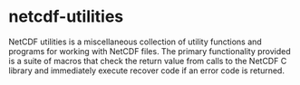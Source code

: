 # netcdf-utilities

NetCDF utilities is a miscellaneous collection of utility functions and programs for working with NetCDF files. The primary functionality provided is a suite of macros that check the return value from calls to the NetCDF C library and immediately execute recover code if an error code is returned. 
